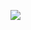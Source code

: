 ![](https://socialify.git.ci/JhihJian/Bilibili-Video-Extract/image?description=1&font=Raleway&language=1&owner=1&pattern=Circuit%20Board&stargazers=1&theme=Light)
